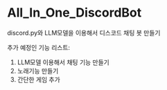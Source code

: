 # All_In_One_DiscordBot
discord.py와 LLM모델을 이용해서 디스코드 채팅 봇 만들기

추가 예정인 기능 리스트:
1. LLM모델 이용해서 채팅 기능 만들기
2. 노래기능 만들기
3. 간단한 게임 추가
